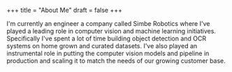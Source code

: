 +++
title = "About Me"
draft = false
+++

I'm currently an engineer a company called Simbe Robotics
where I've played a leading role in computer vision and machine learning initiatives.
Specifically I've spent a lot of time building object detection and OCR systems on home grown and curated datasets.
I've also played an instrumental role in putting the computer vision models and pipeline in production
and scaling it to match the needs of our growing customer base.
